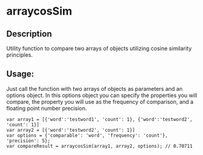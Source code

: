 arraycosSim
===========

Description
-----------

Utility function to compare two arrays of objects utilizing cosine similarity principles.


Usage:
------------
Just call the function with two arrays of objects as parameters and an options object.
In this options object you can specify the properties you will compare, the property
you will use as the frequency of comparison, and a floating point number precision.

	var array1 = [{'word':'testword1', 'count': 1}, {'word':'testword2', 'count': 1}]
	var array2 = [{'word':'testword2', 'count': 1}]
	var options = {'comparable': 'word', 'frequency': 'count'}, 'precision': 5};
	var compareResult = arraycosSim(array1, array2, options); // 0.70711

